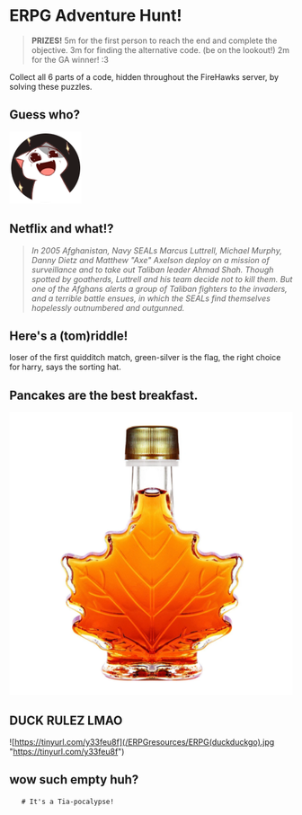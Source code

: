 <!-- # siphyshu.github.io -->
<!-- > A personal website, portfolio, blog and whatever else fancies me. :P -->

**ERPG Adventure Hunt!**
========================
> **PRIZES!**
> 5m for the first person to reach the end and complete the objective.
> 3m for finding the alternative code. (be on the lookout!)
> 2m for the GA winner! :3

Collect all 6 parts of a code, hidden throughout the FireHawks server, by solving these puzzles.

## Guess who?
[![Someone's Profile Picture in Firehawk](/ERPGresources/pfp.png "Someone's Profile Picture in Firehawk")](https://www.youtube.com/watch?v=dQw4w9WgXcQ)


## Netflix and what!?
> _In 2005 Afghanistan, Navy SEALs Marcus Luttrell, Michael Murphy, Danny Dietz and Matthew "Axe" Axelson deploy on a mission of surveillance and to take out Taliban leader Ahmad Shah. Though spotted by goatherds, Luttrell and his team decide not to kill them. But one of the Afghans alerts a group of Taliban fighters to the invaders, and a terrible battle ensues, in which the SEALs find themselves hopelessly outnumbered and outgunned._


## Here's a (tom)riddle!
loser of the first quidditch match, 
green-silver is the flag, 
the right choice for harry, 
says the sorting hat.


## Pancakes are the best breakfast.
![](/ERPGresources/pancakes.jpg "in japanese ofcourse")


## DUCK RULEZ LMAO 
![https://tinyurl.com/y33feu8f](/ERPGresources/ERPG(duckduckgo).jpg "https://tinyurl.com/y33feu8f")


## wow such empty huh?
```diff
   # It's a Tia-pocalypse!
```

